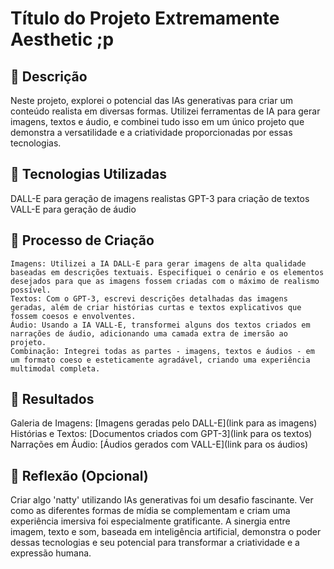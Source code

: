 # Título do Projeto Extremamente Aesthetic ;p

## 📒 Descrição
Neste projeto, explorei o potencial das IAs generativas para criar um conteúdo realista em diversas formas. 
Utilizei ferramentas de IA para gerar imagens, textos e áudio, e combinei tudo isso em um único projeto que demonstra a versatilidade e a criatividade proporcionadas por essas tecnologias.

## 🤖 Tecnologias Utilizadas
DALL-E para geração de imagens realistas
GPT-3 para criação de textos
VALL-E para geração de áudio

## 🧐 Processo de Criação
    Imagens: Utilizei a IA DALL-E para gerar imagens de alta qualidade baseadas em descrições textuais. Especifiquei o cenário e os elementos desejados para que as imagens fossem criadas com o máximo de realismo possível.
    Textos: Com o GPT-3, escrevi descrições detalhadas das imagens geradas, além de criar histórias curtas e textos explicativos que fossem coesos e envolventes.
    Áudio: Usando a IA VALL-E, transformei alguns dos textos criados em narrações de áudio, adicionando uma camada extra de imersão ao projeto.
    Combinação: Integrei todas as partes - imagens, textos e áudios - em um formato coeso e esteticamente agradável, criando uma experiência multimodal completa.

## 🚀 Resultados
Galeria de Imagens: [Imagens geradas pelo DALL-E](link para as imagens)
Histórias e Textos: [Documentos criados com GPT-3](link para os textos)
Narrações em Áudio: [Áudios gerados com VALL-E](link para os áudios)

## 💭 Reflexão (Opcional)
Criar algo 'natty' utilizando IAs generativas foi um desafio fascinante. 
Ver como as diferentes formas de mídia se complementam e criam uma experiência imersiva foi especialmente gratificante. 
A sinergia entre imagem, texto e som, baseada em inteligência artificial, demonstra o poder dessas tecnologias e seu potencial para transformar a criatividade e a expressão humana.
